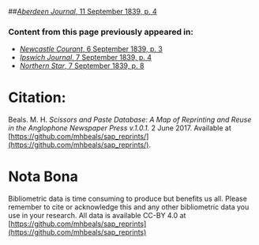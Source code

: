 ##[*Aberdeen Journal*, 11 September 1839, p. 4](https://mhbeals.github.io/sap_html/Aberdeen-Journal/Aberdeen-Journal-11-September-1839-p-4)

### Content from this page previously appeared in:
+ [*Newcastle Courant*, 6 September 1839, p. 3](https://mhbeals.github.io/sap_html/Newcastle-Courant/Newcastle-Courant-6-September-1839-p-3)
+ [*Ipswich Journal*, 7 September 1839, p. 4](https://mhbeals.github.io/sap_html/Ipswich-Journal/Ipswich-Journal-7-September-1839-p-4)
+ [*Northern Star*, 7 September 1839, p. 8](https://mhbeals.github.io/sap_html/Northern-Star/Northern-Star-7-September-1839-p-8)
                    
# Citation: 

Beals. M. H. *Scissors and Paste Database: A Map of Reprinting and Reuse in the Anglophone Newspaper Press v.1.0.1.* 2 June 2017. Available at [https://github.com/mhbeals/sap_reprints/](https://github.com/mhbeals/sap_reprints/). 
                    
# Nota Bona

Bibliometric data is time consuming to produce but benefits us all. Please remember to cite or acknowledge this and any other bibliometric data you use in your research. All data is available CC-BY 4.0 at [https://github.com/mhbeals/sap_reprints](https://github.com/mhbeals/sap_reprints)